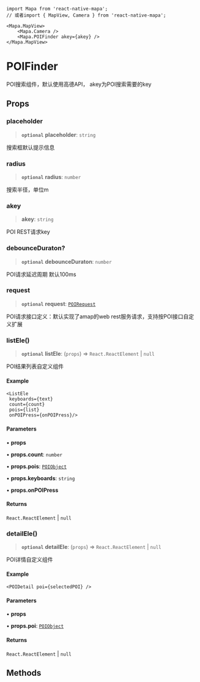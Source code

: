 ```tsx
import Mapa from 'react-native-mapa';
// 或者import { MapView, Camera } from 'react-native-mapa';

<Mapa.MapView>
    <Mapa.Camera />
    <Mapa.POIFinder akey={akey} />
</Mapa.MapView>
```
# POIFinder
POI搜索组件，默认使用高德API， akey为POI搜索需要的key
## Props
### placeholder

> **`optional`** **placeholder**: `string`

搜索框默认提示信息

### radius

> **`optional`** **radius**: `number`

搜索半径，单位m

### akey

> **akey**: `string`

POI REST请求key

### debounceDuraton?

> **`optional`** **debounceDuraton**: `number`

POI请求延迟周期
默认100ms

### request

> **`optional`** **request**: [`POIRequest`](POIRequest.md)

POI请求接口定义：默认实现了amap的web rest服务请求，支持按POI接口自定义扩展

### listEle()

> **`optional`** **listEle**: (`props`) => `React.ReactElement` \| `null`

POI结果列表自定义组件

#### Example

```
<ListEle
 keyboards={text}
 count={count}
 pois={list}
 onPOIPress={onPOIPress}/>
```

#### Parameters

• **props**

• **props\.count**: `number`

• **props\.pois**: [`POIObject`](./amap/POIObject.md)

• **props\.keyboards**: `string`

• **props\.onPOIPress**

#### Returns

`React.ReactElement` \| `null`

### detailEle()

> **`optional`** **detailEle**: (`props`) => `React.ReactElement` \| `null`

POI详情自定义组件

#### Example

```
<POIDetail poi={selectedPOI} />
```

#### Parameters

• **props**

• **props\.poi**: [`POIObject`](./amap/POIObject.md)

#### Returns

`React.ReactElement` \| `null`


## Methods